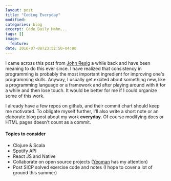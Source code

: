 ```yaml
---
layout: post
title: "Coding Everyday"
modified:
categories: blog
excerpt: Code Daily Mahn...
tags: []
image:
  feature:
date: 2016-07-08T23:52:50-04:00
---
```


I came across this post from [John Resig](http://ejohn.org/blog/write-code-every-day/) a while back and have been meaning to do this ever since. I have realized that consistency in programming is probably the most important ingredient for improving one's programming skills. Anyway, I usually get excited about something new, like a programming language or a framework and after playing around with it for a while and then lose touch. It would be better for me if I could organize some of this work.

I already have a few repos on github, and their commit chart should keep me motivated. To obligate myself further, I'll also write a short note or an elaborate blog post about my work **everyday**. Of course modifying docs or HTML pages doesn't count as a commit.

#### Topics to consider

- Clojure & Scala
- Spotify API
- React JS and Native
- Collaborate on open source projects ([Yeoman](http://yeoman.io/) has my attention)
- Post SICP solved exercise code and notes (I hope to cover a lot of ground this summer)
